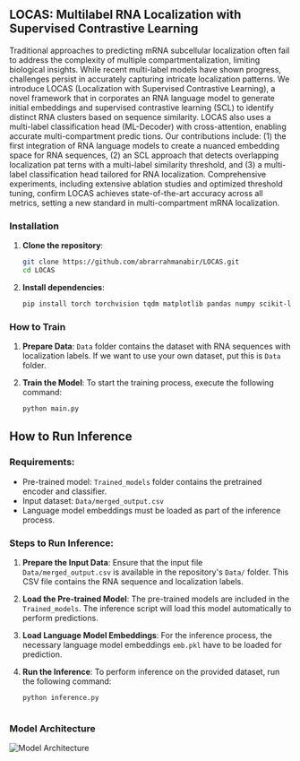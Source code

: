 ## LOCAS: Multilabel RNA Localization with Supervised Contrastive Learning
Traditional approaches to predicting mRNA subcellular localization often fail to address the complexity of multiple compartmentalization, limiting biological insights. While recent multi-label models have shown progress, challenges persist in accurately capturing intricate localization patterns. We introduce LOCAS (Localization with Supervised Contrastive Learning), a novel framework that in corporates an RNA language model to generate initial embeddings and supervised contrastive learning (SCL) to identify distinct RNA clusters based on sequence similarity. LOCAS also uses a multi-label classification head (ML-Decoder) with cross-attention, enabling accurate multi-compartment predic tions. Our contributions include: (1) the first integration of RNA language models to create a nuanced embedding space for RNA sequences, (2) an SCL approach that detects overlapping localization pat terns with a multi-label similarity threshold, and (3) a multi-label classification head tailored for RNA localization. Comprehensive experiments, including extensive ablation studies and optimized threshold tuning, confirm LOCAS achieves state-of-the-art accuracy across all metrics, setting a new standard in multi-compartment mRNA localization.
### Installation

1. **Clone the repository**:
   ```bash
   git clone https://github.com/abrarrahmanabir/LOCAS.git
   cd LOCAS


2. **Install dependencies**:

   ```bash
   pip install torch torchvision tqdm matplotlib pandas numpy scikit-learn
   ```

### How to Train
1. **Prepare Data**:
`Data` folder contains the dataset with RNA sequences with localization labels. If we want to use your own dataset, put this is `Data` folder.
2. **Train the Model**:
To start the training process, execute the following command:

   ```bash
   python main.py

## How to Run Inference

### Requirements:
- Pre-trained model: `Trained_models` folder contains the pretrained encoder and classifier.
- Input dataset: `Data/merged_output.csv`
- Language model embeddings must be loaded as part of the inference process.


### Steps to Run Inference:

1. **Prepare the Input Data**:
   Ensure that the input file `Data/merged_output.csv` is available in the repository's `Data/` folder. This CSV file contains the RNA sequence and localization labels.

2. **Load the Pre-trained Model**:
   The pre-trained models  are included in the `Trained_models`. The inference script will load this model automatically to perform predictions.

3. **Load Language Model Embeddings**:
   For the inference process, the necessary language model embeddings  `emb.pkl` have to be loaded for prediction.

4. **Run the Inference**:
   To perform inference on the provided dataset, run the following command:
   
   ```bash
   python inference.py 



### Model Architecture
![Model Architecture](overall_training.png)






